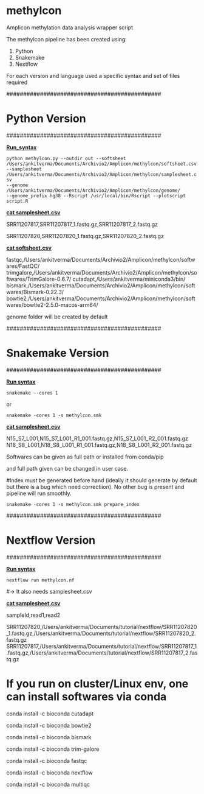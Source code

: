 # methylcon
Amplicon methylation data analysis wrapper script

The methylcon pipeline has been created using:

1. Python
2. Snakemake
3. Nextflow

For each version and language used a specific syntax and set of files required

##############################################

   # Python Version

##############################################


<ins><b>Run_syntax</b></ins>

<code>python methylcon.py --outdir out --softsheet /Users/ankitverma/Documents/Archivio2/Amplicon/methylcon/softsheet.csv --samplesheet /Users/ankitverma/Documents/Archivio2/Amplicon/methylcon/samplesheet.csv --genome /Users/ankitverma/Documents/Archivio2/Amplicon/methylcon/genome/ --genome_prefix hg38 --Rscript /usr/local/bin/Rscript --plotscript script.R</code>


<ins><b>cat samplesheet.csv</b></ins>

SRR11207817,SRR11207817_1.fastq.gz,SRR11207817_2.fastq.gz

SRR11207820,SRR11207820_1.fastq.gz,SRR11207820_2.fastq.gz


<ins><b>cat softsheet.csv</b></ins>

fastqc,/Users/ankitverma/Documents/Archivio2/Amplicon/methylcon/softwares/FastQC/
trimgalore,/Users/ankitverma/Documents/Archivio2/Amplicon/methylcon/softwares/TrimGalore-0.6.7/
cutadapt,/Users/ankitverma/miniconda3/bin/
bismark,/Users/ankitverma/Documents/Archivio2/Amplicon/methylcon/softwares/Bismark-0.22.3/
bowtie2,/Users/ankitverma/Documents/Archivio2/Amplicon/methylcon/softwares/bowtie2-2.5.0-macos-arm64/

genome folder will be created by default

##############################################

  # Snakemake Version

##############################################

<ins><b>Run syntax</b></ins>

<code>snakemake --cores 1</code>

or 

<code>snakemake -cores 1 -s methylcon.smk</code>

<ins><b>cat samplesheet.csv</b></ins>

N15_S7_L001,N15_S7_L001_R1_001.fastq.gz,N15_S7_L001_R2_001.fastq.gz
N18_S8_L001,N18_S8_L001_R1_001.fastq.gz,N18_S8_L001_R2_001.fastq.gz

Softwares can be given as full path or installed from conda/pip

and full path given can be changed in user case.

#Index must be generated before hand (ideally it should generate by default but there is a bug which need correctiion). No other bug is present and pipeline will run smoothly.

<code>snakemake -cores 1 -s methylcon.smk prepare_index</code>


##############################################
  
  # Nextflow Version

##############################################

<ins><b>Run syntax</b></ins>

<code>nextflow run methylcon.nf</code>

#-> It also needs samplesheet.csv

<ins><b>cat samplesheet.csv</b></ins>

sampleId,read1,read2

SRR11207820,/Users/ankitverma/Documents/tutorial/nextflow/SRR11207820_1.fastq.gz,/Users/ankitverma/Documents/tutorial/nextflow/SRR11207820_2.fastq.gz
SRR11207817,/Users/ankitverma/Documents/tutorial/nextflow/SRR11207817_1.fastq.gz,/Users/ankitverma/Documents/tutorial/nextflow/SRR11207817_2.fastq.gz


# If you run on cluster/Linux env, one can install softwares via conda

conda install -c bioconda cutadapt

conda install -c bioconda bowtie2

conda install -c bioconda bismark

conda install -c bioconda trim-galore

conda install -c bioconda fastqc

conda install -c bioconda nextflow

conda install -c bioconda multiqc




